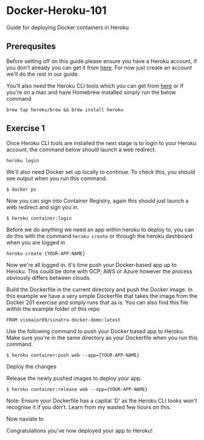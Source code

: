# Docker-Heroku-101
Guide for deploying Docker containers in Heroku

## Prerequsites

Before setting off on this guide please ensure you have a Heroku account, if you don't already you can get it from [here](https://id.heroku.com/login). For now just create an account we'll do the rest in our guide.

You'll also need the Heroku CLI tools which you can get from [here](https://devcenter.heroku.com/articles/heroku-cli) or if you're on a mac and have Homebrew installed simply run the below command

```
brew tap heroku/brew && brew install heroku
```

## Exercise 1

Once Heroku CLI tools are installed the next stage is to login to your Heroku account, the command below should launch a web redirect.

```
heroku login
```

We'll also need Docker set up locally to continue. To check this, you should see output when you run this command.

```
$ docker ps
```

Now you can sign into Container Registry, again this should just launch a web redirect and sign you in.

```
$ heroku container:login
```

Before we do anything we need an app within heroku to deploy to, you can do this with the command ```heroku create``` or through the heroku dashboard when you are logged in

``` 
heroku create {YOUR-APP-NAME}
```

Now we're all logged in. it's time push your Docker-based app up to Heroku. This could be done with GCP, AWS or Azure however the process obviously differs between clouds.

Build the Dockerfile in the current directory and push the Docker image. In this example we have a very simple Dockerfile that takes the image from the Docker 201 exercise and simply runs that as is. You can also find this file within the example folder of this repo

```
FROM vismaior89/sinatra-docker-demo:latest
```

Use the following command to push your Docker based app to Heroku. Make sure you're in the same directory as your Dockerfile when you run this command.

```
$ heroku container:push web --app={YOUR-APP-NAME}
````

Deploy the changes

Release the newly pushed images to deploy your app.

```
$ heroku container:release web --app={YOUR-APP-NAME}
```

Note: Ensure your Dockerfile has a capital 'D' as the Heroku CLI tooks won't recognise it if you don't. Learn from my wasted few hours on this.

Now naviate to 

Congratulations you've now deployed your app to Heroku!
